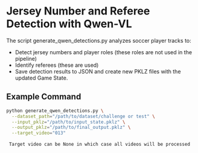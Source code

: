 # Jersey Number and Referee Detection with Qwen-VL

The script generate_qwen_detections.py analyzes soccer player tracks to:
- Detect jersey numbers and player roles (these roles are not used in the pipeline)
- Identify referees (these are used)
- Save detection results to JSON and create new PKLZ files with the updated Game State.

## Example Command

```bash
python generate_qwen_detections.py \
  --dataset_path="/path/to/dataset/challenge or test" \
  --input_pklz="/path/to/input_state.pklz" \
  --output_pklz="/path/to/final_output.pklz" \
  --target_video="013"
  
 Target video can be None in which case all videos will be processed